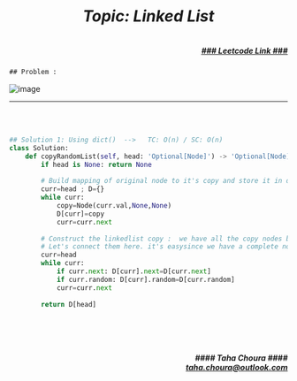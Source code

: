 <h1 align="center";"><em> Topic: Linked List</em></h1>
<h5 align="right"> <br/><a align="right" width="80" href="https://leetcode.com/problems/copy-list-with-random-pointer/" target="_blank"><ins>### Leetcode Link ###</ins></a></h5>     
                                                                                                                                 
```diff
## Problem : 
```
                                                                                                                    
![image](https://user-images.githubusercontent.com/11164303/171143169-a819206a-65ea-40e0-bede-53f40f2429c9.png)




-------                    

<br/><br/>
                 
                         
```python
## Solution 1: Using dict()  -->   TC: O(n) / SC: O(n)    
class Solution:
    def copyRandomList(self, head: 'Optional[Node]') -> 'Optional[Node]':
        if head is None: return None
        
        # Build mapping of original node to it's copy and store it in dict()
        curr=head ; D={}
        while curr:
            copy=Node(curr.val,None,None)
            D[curr]=copy
            curr=curr.next
        
        # Construct the linkedlist copy :  we have all the copy nodes but they aren't connected (next & random all point to None).
        # Let's connect them here. it's easysince we have a complete node-to-copy mapping
        curr=head
        while curr:
            if curr.next: D[curr].next=D[curr.next]
            if curr.random: D[curr].random=D[curr.random]
            curr=curr.next
        
        return D[head]
                                                                                                                           
  


```
<br/>            
<h5 align="right" margin-right:12px>#### Taha Choura ####<br/><a align="right" width="70" href="#">taha.choura@outlook.com</a></h5> 
